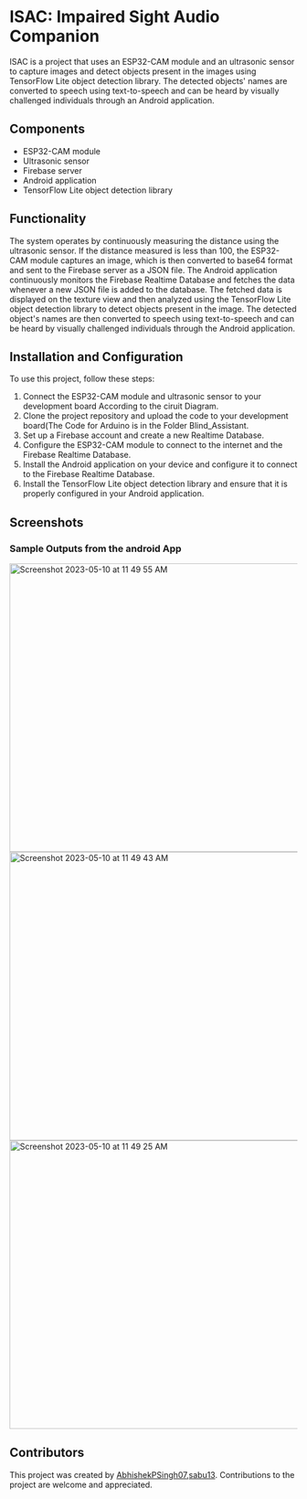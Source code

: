 # ISAC: Impaired Sight Audio Companion

ISAC is a project that uses an ESP32-CAM module and an ultrasonic sensor to capture images and detect objects present in the images using TensorFlow Lite object detection library. The detected objects' names are converted to speech using text-to-speech and can be heard by visually challenged individuals through an Android application.

## Components

- ESP32-CAM module
- Ultrasonic sensor
- Firebase server
- Android application
- TensorFlow Lite object detection library

## Functionality

The system operates by continuously measuring the distance using the ultrasonic sensor. If the distance measured is less than 100, the ESP32-CAM module captures an image, which is then converted to base64 format and sent to the Firebase server as a JSON file. The Android application continuously monitors the Firebase Realtime Database and fetches the data whenever a new JSON file is added to the database. The fetched data is displayed on the texture view and then analyzed using the TensorFlow Lite object detection library to detect objects present in the image. The detected object's names are then converted to speech using text-to-speech and can be heard by visually challenged individuals through the Android application.

## Installation and Configuration

To use this project, follow these steps:

1. Connect the ESP32-CAM module and ultrasonic sensor to your development board According to the ciruit Diagram.
2. Clone the project repository and upload the code to your development board(The Code for Arduino is in the Folder Blind_Assistant.
3. Set up a Firebase account and create a new Realtime Database.
4. Configure the ESP32-CAM module to connect to the internet and the Firebase Realtime Database.
5. Install the Android application on your device and configure it to connect to the Firebase Realtime Database.
6. Install the TensorFlow Lite object detection library and ensure that it is properly configured in your Android application.

## Screenshots
### Sample Outputs from the android App
<img width="505" alt="Screenshot 2023-05-10 at 11 49 55 AM" src="https://github.com/AbhishekPSingh07/ISAC/assets/79076050/dce648dc-ab93-4c46-ac2e-8857c524d4e4">
<img width="505" alt="Screenshot 2023-05-10 at 11 49 43 AM" src="https://github.com/AbhishekPSingh07/ISAC/assets/79076050/c1d4f706-d9d6-4298-b241-8cb9035fdd9e">
<img width="505" alt="Screenshot 2023-05-10 at 11 49 25 AM" src="https://github.com/AbhishekPSingh07/ISAC/assets/79076050/f64c4f42-3aba-4492-9454-cc30df8c0a0f">




## Contributors

This project was created by [AbhishekPSingh07](https://github.com/AbhishekPSingh07),[sabu13](https://github.com/sabu13). Contributions to the project are welcome and appreciated.


